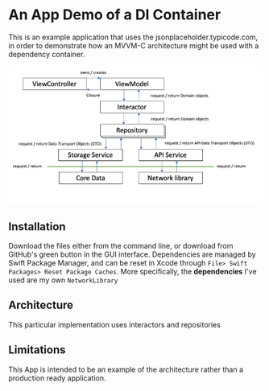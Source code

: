 # An App Demo of a DI Container


This is an example application that uses the jsonplaceholder.typicode.com, in order to demonstrate how an MVVM-C architecture might be used with a dependency container.

![Architecture](Images/architecture.png)<br/>

## Installation
Download the files either from the command line, or download from GitHub's green button in the GUI interface. Dependencies are managed by Swift Package Manager, and can be reset in Xcode through `File> Swift Packages> Reset Package Caches`. More specifically, the **dependencies** I've used are my own `NetworkLibrary`

## Architecture
This particular implementation uses interactors and repositories

## Limitations
This App is intended to be an example of the architecture rather than a production ready application.
